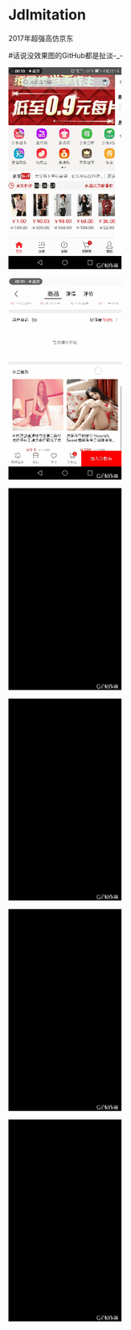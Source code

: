 # JdImitation
2017年超强高仿京东

#话说没效果图的GitHub都是扯淡-_-

 ![test](a1.gif)
 
 ![test](a2.gif)
 
 ![test](a3.gif)
 
 ![test](a4.gif)
 
 ![test](a5.gif)
 
 ![test](a6.gif)
